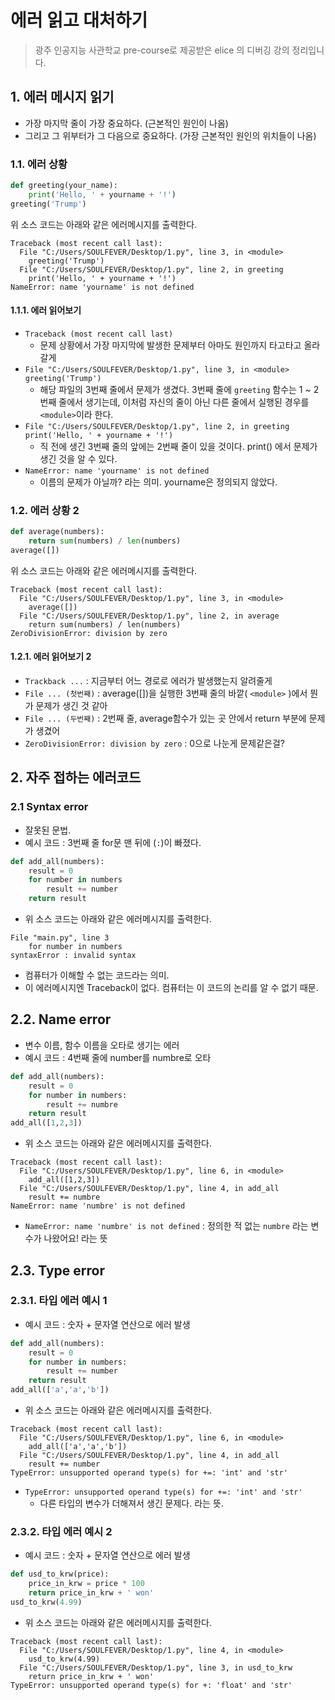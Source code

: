# 에러 읽고 대처하기

> 광주 인공지능 사관학교 pre-course로 제공받은 elice 의 디버깅 강의 정리입니다.

## 1. 에러 메시지 읽기
- 가장 마지막 줄이 가장 중요하다. (근본적인 원인이 나옴)
- 그리고 그 위부터가 그 다음으로 중요하다. (가장 근본적인 원인의 위치들이 나옴)

### 1.1. 에러 상황
```py
def greeting(your_name):
    print('Hello, ' + yourname + '!')
greeting('Trump')
```
위 소스 코드는 아래와 같은 에러메시지를 출력한다.
```
Traceback (most recent call last):
  File "C:/Users/SOULFEVER/Desktop/1.py", line 3, in <module>
    greeting('Trump')
  File "C:/Users/SOULFEVER/Desktop/1.py", line 2, in greeting
    print('Hello, ' + yourname + '!')
NameError: name 'yourname' is not defined
```
#### 1.1.1. 에러 읽어보기
- `Traceback (most recent call last)`
    - 문제 상황에서 가장 마지막에 발생한 문제부터 아마도 원인까지 타고타고 올라갈게
- `File "C:/Users/SOULFEVER/Desktop/1.py", line 3, in <module> greeting('Trump')`
    - 해당 파일의 3번째 줄에서 문제가 생겼다. 3번째 줄에 `greeting`  함수는 1 ~ 2번째 줄에서 생기는데, 이처럼 자신의 줄이 아닌 다른 줄에서 실행된 경우를 `<module>`이라 한다.
- `File "C:/Users/SOULFEVER/Desktop/1.py", line 2, in greeting print('Hello, ' + yourname + '!')`
    - 직 전에 생긴 3번째 줄의 앞에는 2번째 줄이 있을 것이다. print() 에서 문제가 생긴 것을 알 수 있다.
- `NameError: name 'yourname' is not defined`
    - 이름의 문제가 아닐까? 라는 의미. yourname은 정의되지 않았다.

### 1.2. 에러 상황 2
```py
def average(numbers):
    return sum(numbers) / len(numbers)
average([])
```
위 소스 코드는 아래와 같은 에러메시지를 출력한다.
```
Traceback (most recent call last):
  File "C:/Users/SOULFEVER/Desktop/1.py", line 3, in <module>
    average([])
  File "C:/Users/SOULFEVER/Desktop/1.py", line 2, in average
    return sum(numbers) / len(numbers)
ZeroDivisionError: division by zero
```
#### 1.2.1. 에러 읽어보기 2
- `Trackback ...` : 지금부터 어느 경로로 에러가 발생했는지 알려줄게
- `File ... (첫번째)` : average([])을 실행한 3번째 줄의 바깥( `<module>` )에서 뭔가 문제가 생긴 것 같아
- `File ... (두번째)` : 2번째 줄, average함수가 있는 곳 안에서 return 부분에 문제가 생겼어
- `ZeroDivisionError: division by zero` : 0으로 나눈게 문제같은걸?

## 2. 자주 접하는 에러코드

### 2.1 Syntax error
- 잘못된 문법.
- 예시 코드 : 3번째 줄 for문 맨 뒤에 (`:`)이 빠졌다.
```py
def add_all(numbers):
    result = 0
    for number in numbers
        result += number
    return result
```
- 위 소스 코드는 아래와 같은 에러메시지를 출력한다.
```
File "main.py", line 3
    for number in numbers
syntaxError : invalid syntax
```
- 컴퓨터가 이해할 수 없는 코드라는 의미.
- 이 에러메시지엔 Traceback이 없다. 컴퓨터는 이 코드의 논리를 알 수 없기 때문.

## 2.2. Name error
- 변수 이름, 함수 이름을 오타로 생기는 에러
- 예시 코드 : 4번째 줄에 number를 numbre로 오타

```py
def add_all(numbers):
    result = 0
    for number in numbers:
        result += numbre
    return result
add_all([1,2,3])
```

- 위 소스 코드는 아래와 같은 에러메시지를 출력한다.

```
Traceback (most recent call last):
  File "C:/Users/SOULFEVER/Desktop/1.py", line 6, in <module>
    add_all([1,2,3])
  File "C:/Users/SOULFEVER/Desktop/1.py", line 4, in add_all
    result += numbre
NameError: name 'numbre' is not defined
```

- `NameError: name 'numbre' is not defined` : 정의한 적 없는 `numbre` 라는 변수가 나왔어요! 라는 뜻

## 2.3. Type error

### 2.3.1. 타입 에러 예시 1
- 예시 코드 : 숫자 + 문자열 연산으로 에러 발생
```py
def add_all(numbers):
    result = 0
    for number in numbers:
        result += number
    return result
add_all(['a','a','b'])
```

- 위 소스 코드는 아래와 같은 에러메시지를 출력한다.

```
Traceback (most recent call last):
  File "C:/Users/SOULFEVER/Desktop/1.py", line 6, in <module>
    add_all(['a','a','b'])
  File "C:/Users/SOULFEVER/Desktop/1.py", line 4, in add_all
    result += number
TypeError: unsupported operand type(s) for +=: 'int' and 'str'
```

- `TypeError: unsupported operand type(s) for +=: 'int' and 'str'`
    - 다른 타입의 변수가 더해져서 생긴 문제다. 라는 뜻.

### 2.3.2. 타입 에러 예시 2
- 예시 코드 : 숫자 + 문자열 연산으로 에러 발생
```py
def usd_to_krw(price):
    price_in_krw = price * 100
    return price_in_krw + ' won'
usd_to_krw(4.99)
```

- 위 소스 코드는 아래와 같은 에러메시지를 출력한다.

```
Traceback (most recent call last):
  File "C:/Users/SOULFEVER/Desktop/1.py", line 4, in <module>
    usd_to_krw(4.99)
  File "C:/Users/SOULFEVER/Desktop/1.py", line 3, in usd_to_krw
    return price_in_krw + ' won'
TypeError: unsupported operand type(s) for +: 'float' and 'str'
```
